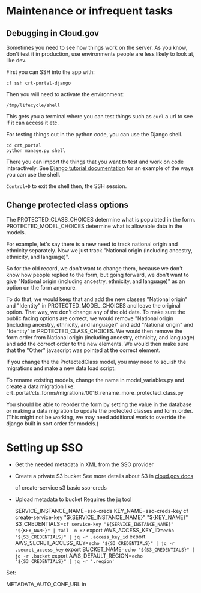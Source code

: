 # Maintenance or infrequent tasks

## Debugging in Cloud.gov

Sometimes you need to see how things work on the server. As you know, don't test it in production, use environments people are less likely to look at, like dev.

First you can SSH into the app with:

    cf ssh crt-portal-django

Then you will need to activate the environment:

    /tmp/lifecycle/shell

This gets you a terminal where you can test things such as `curl` a url to see if it can access it etc.

For testing things out in the python code, you can use the Django shell.

    cd crt_portal
    python manage.py shell

There you can import the things that you want to test and work on code interactively. See [Django tutorial documentation](https://docs.djangoproject.com/en/2.2/intro/tutorial02/#playing-with-the-api) for an example of the ways you can use the shell.

`Control+D`  to exit the shell then, the SSH session.

## Change protected class options

The PROTECTED_CLASS_CHOICES determine what is populated in the form. PROTECTED_MODEL_CHOICES determine what is allowable data in the models.

For example, let's say there is a new need to track national origin and ethnicity separately. Now we just track "National origin (including ancestry, ethnicity, and language)".

So for the old record, we don't want to change them, because we don't know how people replied to the form, but going forward, we don't want to give "National origin (including ancestry, ethnicity, and language)" as an option on the form anymore.

To do that, we would keep that and add the new classes "National origin" and "Identity" in PROTECTED_MODEL_CHOICES and leave the original option. That way, we don't change any of the old data. To make sure the public facing options are correct, we would remove "National origin (including ancestry, ethnicity, and language)" and add "National origin" and "Identity" in PROTECTED_CLASS_CHOICES. We would then remove the form order from National origin (including ancestry, ethnicity, and language) and add the correct order to the new elements. We would then make sure that the "Other" javascript was pointed at the correct element.

If you change the the ProtectedClass model, you may need to squish the migrations and make a new data load script.

To rename existing models, change the name in model_variables.py and create a data migration like: crt_portal/cts_forms/migrations/0016_rename_more_protected_class.py

You should be able to reorder the form by setting the value in the database or making a data migration to update the protected classes and form_order. (This might not be working, we may need additional work to override the django built in sort order for models.)


# Setting up SSO

- Get the needed metadata in XML from the SSO provider

- Create a private S3 bucket
See more details about S3 in [cloud.gov docs](https://cloud.gov/docs/services/s3/)

    cf create-service s3 basic sso-creds

- Upload metadata to bucket
Requires the [jq tool](https://stedolan.github.io/jq/)

    SERVICE_INSTANCE_NAME=sso-creds
    KEY_NAME=sso-creds-key
    cf create-service-key "${SERVICE_INSTANCE_NAME}" "${KEY_NAME}"
    S3_CREDENTIALS=`cf service-key "${SERVICE_INSTANCE_NAME}" "${KEY_NAME}" | tail -n +2`
    export AWS_ACCESS_KEY_ID=`echo "${S3_CREDENTIALS}" | jq -r .access_key_id`
    export AWS_SECRET_ACCESS_KEY=`echo "${S3_CREDENTIALS}" | jq -r .secret_access_key`
    export BUCKET_NAME=`echo "${S3_CREDENTIALS}" | jq -r .bucket`
    export AWS_DEFAULT_REGION=`echo "${S3_CREDENTIALS}" | jq -r '.region'`


Set:

METADATA_AUTO_CONF_URL in


